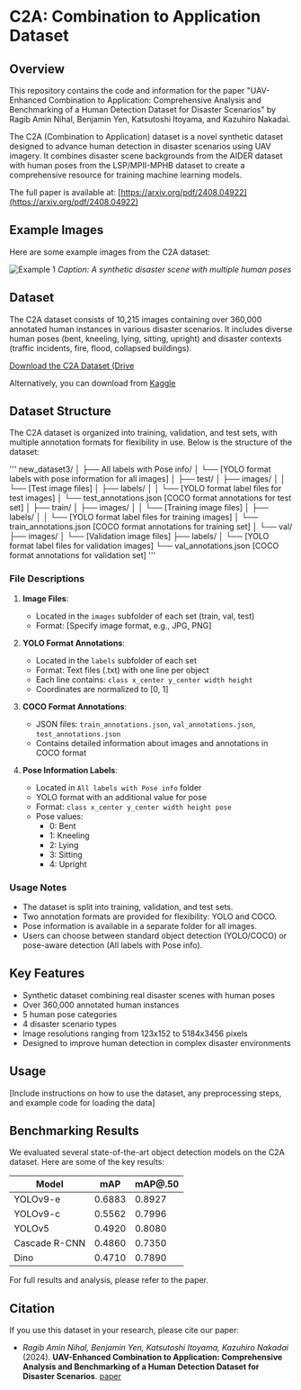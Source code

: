 # C2A: Combination to Application Dataset

## Overview

This repository contains the code and information for the paper "UAV-Enhanced Combination to Application: Comprehensive Analysis and Benchmarking of a Human Detection Dataset for Disaster Scenarios" by Ragib Amin Nihal, Benjamin Yen, Katsutoshi Itoyama, and Kazuhiro Nakadai.

The C2A (Combination to Application) dataset is a novel synthetic dataset designed to advance human detection in disaster scenarios using UAV imagery. It combines disaster scene backgrounds from the AIDER dataset with human poses from the LSP/MPII-MPHB dataset to create a comprehensive resource for training machine learning models.

The full paper is available at: [https://arxiv.org/pdf/2408.04922](https://arxiv.org/pdf/2408.04922)

## Example Images

Here are some example images from the C2A dataset:

![Example 1](dataset_example.png)
*Caption: A synthetic disaster scene with multiple human poses*

## Dataset

The C2A dataset consists of 10,215 images containing over 360,000 annotated human instances in various disaster scenarios. It includes diverse human poses (bent, kneeling, lying, sitting, upright) and disaster contexts (traffic incidents, fire, flood, collapsed buildings).

[Download the C2A Dataset (Drive](https://drive.google.com/file/d/1Uba6CHJRCvF-rgfCXDR6NhTnOvngWsfe/view?usp=sharing)

Alternatively, you can download from [Kaggle](https://www.kaggle.com/datasets/rgbnihal/c2a-dataset)

## Dataset Structure

The C2A dataset is organized into training, validation, and test sets, with multiple annotation formats for flexibility in use. Below is the structure of the dataset:

'''
new_dataset3/
│
├── All labels with Pose info/
│   └── [YOLO format labels with pose information for all images]
│
├── test/
│   ├── images/
│   │   └── [Test image files]
│   ├── labels/
│   │   └── [YOLO format label files for test images]
│   └── test_annotations.json  [COCO format annotations for test set]
│
├── train/
│   ├── images/
│   │   └── [Training image files]
│   ├── labels/
│   │   └── [YOLO format label files for training images]
│   └── train_annotations.json  [COCO format annotations for training set]
│
└── val/
    ├── images/
    │   └── [Validation image files]
    ├── labels/
    │   └── [YOLO format label files for validation images]
    └── val_annotations.json  [COCO format annotations for validation set]
'''

### File Descriptions

1. **Image Files**:
   - Located in the `images` subfolder of each set (train, val, test)
   - Format: [Specify image format, e.g., JPG, PNG]

2. **YOLO Format Annotations**:
   - Located in the `labels` subfolder of each set
   - Format: Text files (.txt) with one line per object
   - Each line contains: `class x_center y_center width height`
   - Coordinates are normalized to [0, 1]

3. **COCO Format Annotations**:
   - JSON files: `train_annotations.json`, `val_annotations.json`, `test_annotations.json`
   - Contains detailed information about images and annotations in COCO format

4. **Pose Information Labels**:
   - Located in `All labels with Pose info` folder
   - YOLO format with an additional value for pose
   - Format: `class x_center y_center width height pose`
   - Pose values:
     - 0: Bent
     - 1: Kneeling
     - 2: Lying
     - 3: Sitting
     - 4: Upright

### Usage Notes

- The dataset is split into training, validation, and test sets.
- Two annotation formats are provided for flexibility: YOLO and COCO.
- Pose information is available in a separate folder for all images.
- Users can choose between standard object detection (YOLO/COCO) or pose-aware detection (All labels with Pose info).

## Key Features

- Synthetic dataset combining real disaster scenes with human poses
- Over 360,000 annotated human instances
- 5 human pose categories
- 4 disaster scenario types
- Image resolutions ranging from 123x152 to 5184x3456 pixels
- Designed to improve human detection in complex disaster environments

## Usage

[Include instructions on how to use the dataset, any preprocessing steps, and example code for loading the data]

## Benchmarking Results

We evaluated several state-of-the-art object detection models on the C2A dataset. Here are some of the key results:

| Model         | mAP    | mAP@.50 |
|---------------|--------|---------|
| YOLOv9-e      | 0.6883 | 0.8927  |
| YOLOv9-c      | 0.5562 | 0.7996  |
| YOLOv5        | 0.4920 | 0.8080  |
| Cascade R-CNN | 0.4860 | 0.7350  |
| Dino          | 0.4710 | 0.7890  |

For full results and analysis, please refer to the paper.

## Citation

If you use this dataset in your research, please cite our paper:
- *Ragib Amin Nihal, Benjamin Yen, Katsutoshi Itoyama, Kazuhiro Nakadai* (2024). **UAV-Enhanced Combination to Application: Comprehensive Analysis and Benchmarking of a Human Detection Dataset for Disaster Scenarios**. [paper](https://arxiv.org/pdf/2408.04922)
